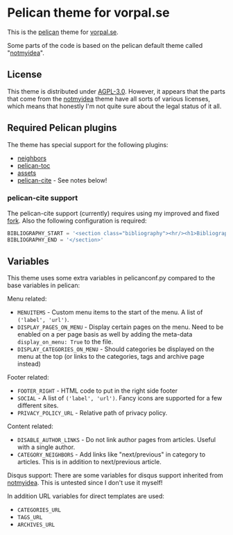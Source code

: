 # Pelican theme for vorpal.se

This is the [pelican][] theme for [vorpal.se](https://vorpal.se).

Some parts of the code is based on the pelican default theme called "[notmyidea][]".

## License

This theme is distributed under [AGPL-3.0](LICENSE.md). However, it appears that
the parts that come from the [notmyidea][] theme have all sorts of various
licenses, which means that honestly I'm not quite sure about the legal status of
it all.

## Required Pelican plugins

The theme has special support for the following plugins: 

 * [neighbors](https://github.com/getpelican/pelican-plugins/tree/master/neighbors)
 * [pelican-toc](https://github.com/ingwinlu/pelican-toc)
 * [assets](https://github.com/getpelican/pelican-plugins/tree/master/assets)
 * [pelican-cite][cite] - See notes below!

### pelican-cite support
The pelican-cite support (currently) requires using my improved and fixed
[fork][cite]. Also the following configuration is required:  

```python
BIBLIOGRAPHY_START = '<section class="bibliography"><hr/><h1>Bibliography</h1>'
BIBLIOGRAPHY_END = '</section>'
```

## Variables

This theme uses some extra variables in pelicanconf.py compared to the base
variables in pelican:

Menu related:

 * `MENUITEMS` - Custom menu items to the start of the menu. A list of
   `('label', 'url')`.  
 * `DISPLAY_PAGES_ON_MENU` - Display certain pages on the menu. Need to be
   enabled on a per page basis as well by adding the meta-data
   `display_on_menu: True` to the file.
 * `DISPLAY_CATEGORIES_ON_MENU` - Should categories be displayed on the menu at
    the top (or links to the categories, tags and archive page instead)
    
Footer related:

 * `FOOTER_RIGHT` - HTML code to put in the right side footer
 * `SOCIAL` - A list of `('label', 'url')`. Fancy icons are supported for a few
   different sites.
 * `PRIVACY_POLICY_URL` - Relative path of privacy policy.

Content related:

 * `DISABLE_AUTHOR_LINKS` - Do not link author pages from articles. Useful with
   a single author.
 * `CATEGORY_NEIGHBORS` - Add links like "next/previous" in category to
   articles. This is in addition to next/previous article.

Disqus support: There are some variables for disqus support inherited from
[notmyidea][]. This is untested since I don't use it myself!

In addition URL variables for direct templates are used:

 * `CATEGORIES_URL`
 * `TAGS_URL`
 * `ARCHIVES_URL`

[pelican]: <https://docs.getpelican.com>
[notmyidea]: <https://github.com/getpelican/pelican/tree/master/pelican/themes/notmyidea>
[cite]: <https://github.com/VorpalBlade/pelican-cite>
